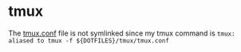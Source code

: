 # tmux

The [tmux.conf](tmux.conf) file is not symlinked since my tmux command is
`tmux: aliased to tmux -f ${DOTFILES}/tmux/tmux.conf`

